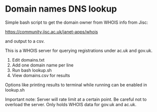 Domain names DNS lookup
==========

Simple bash script to get the domain owner from WHOIS info from Jisc:

https://community.jisc.ac.uk/janet-apps/whois

and output to a csv.

This is a WHOIS server for querying registrations under ac.uk and gov.uk.

1. Edit domains.txt
2. Add one domain name per line
3. Run bash lookup.sh
4. View domains.csv for results

Options like printing results to terminal while running can be enabled in lookup.sh

Important note: Server will rate limit at a certain point. Be careful not to overload the server. Only holds WHOIS data for gov.uk and ac.uk.
